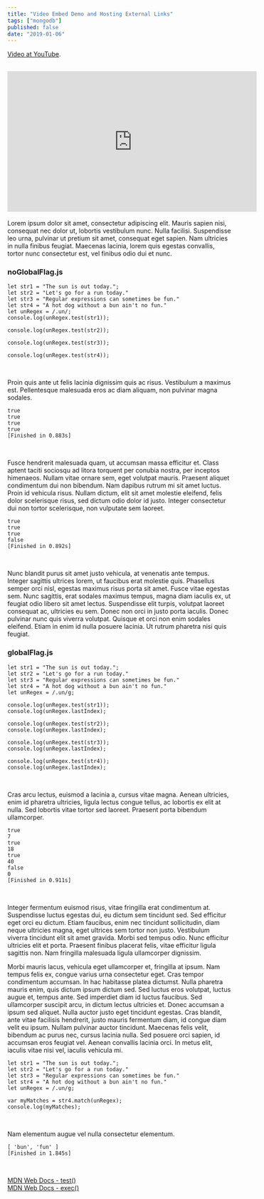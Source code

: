 ```yaml
---
title: "Video Embed Demo and Hosting External Links"
tags: ["mongodb"]
published: false
date: "2019-01-06"
---
```


[Video at YouTube](https://youtu.be/vAP8NLDzGwc). <br>

## <iframe width="560" height="315" src="https://www.youtube.com/embed/vAP8NLDzGwc" frameborder="0" allow="accelerometer; autoplay; encrypted-media; gyroscope; picture-in-picture" allowfullscreen></iframe>

Lorem ipsum dolor sit amet, consectetur adipiscing elit. Mauris sapien nisi, consequat nec dolor ut, lobortis vestibulum nunc. Nulla facilisi. Suspendisse leo urna, pulvinar ut pretium sit amet, consequat eget sapien. Nam ultricies in nulla finibus feugiat. Maecenas lacinia, lorem quis egestas convallis, tortor nunc consectetur est, vel finibus odio dui et nunc.

### noGlobalFlag.js

```
let str1 = "The sun is out today.";
let str2 = "Let's go for a run today."
let str3 = "Regular expressions can sometimes be fun."
let str4 = "A hot dog without a bun ain't no fun."
let unRegex = /.un/;
console.log(unRegex.test(str1));

console.log(unRegex.test(str2));

console.log(unRegex.test(str3));

console.log(unRegex.test(str4));
```

<br>

Proin quis ante ut felis lacinia dignissim quis ac risus. Vestibulum a maximus est. Pellentesque malesuada eros ac diam aliquam, non pulvinar magna sodales.

```
true
true
true
true
[Finished in 0.883s]
```

<br>

Fusce hendrerit malesuada quam, ut accumsan massa efficitur et. Class aptent taciti sociosqu ad litora torquent per conubia nostra, per inceptos himenaeos. Nullam vitae ornare sem, eget volutpat mauris. Praesent aliquet condimentum dui non bibendum. Nam dapibus rutrum mi sit amet luctus. Proin id vehicula risus. Nullam dictum, elit sit amet molestie eleifend, felis dolor scelerisque risus, sed dictum odio dolor id justo. Integer consectetur dui non tortor scelerisque, non vulputate sem laoreet.

```
true
true
true
false
[Finished in 0.892s]
```

<br>

Nunc blandit purus sit amet justo vehicula, at venenatis ante tempus. Integer sagittis ultrices lorem, ut faucibus erat molestie quis. Phasellus semper orci nisl, egestas maximus risus porta sit amet. Fusce vitae egestas sem. Nunc sagittis, erat sodales maximus tempus, magna diam iaculis ex, ut feugiat odio libero sit amet lectus. Suspendisse elit turpis, volutpat laoreet consequat ac, ultricies eu sem. Donec non orci in justo porta iaculis. Donec pulvinar nunc quis viverra volutpat. Quisque et orci non enim sodales eleifend. Etiam in enim id nulla posuere lacinia. Ut rutrum pharetra nisi quis feugiat.

### globalFlag.js

```
let str1 = "The sun is out today.";
let str2 = "Let's go for a run today."
let str3 = "Regular expressions can sometimes be fun."
let str4 = "A hot dog without a bun ain't no fun."
let unRegex = /.un/g;

console.log(unRegex.test(str1));
console.log(unRegex.lastIndex);

console.log(unRegex.test(str2));
console.log(unRegex.lastIndex);

console.log(unRegex.test(str3));
console.log(unRegex.lastIndex);

console.log(unRegex.test(str4));
console.log(unRegex.lastIndex);
```

<br>

Cras arcu lectus, euismod a lacinia a, cursus vitae magna. Aenean ultricies, enim id pharetra ultricies, ligula lectus congue tellus, ac lobortis ex elit at nulla. Sed lobortis vitae tortor sed laoreet. Praesent porta bibendum ullamcorper.

```
true
7
true
18
true
40
false
0
[Finished in 0.911s]
```

<br>

Integer fermentum euismod risus, vitae fringilla erat condimentum at. Suspendisse luctus egestas dui, eu dictum sem tincidunt sed. Sed efficitur eget orci eu dictum. Etiam faucibus, enim nec tincidunt sollicitudin, diam neque ultricies magna, eget ultrices sem tortor non justo. Vestibulum viverra tincidunt elit sit amet gravida. Morbi sed tempus odio. Nunc efficitur ultricies elit et porta. Praesent finibus placerat felis, vitae efficitur ligula sagittis non. Nam fringilla malesuada ligula ullamcorper dignissim.

Morbi mauris lacus, vehicula eget ullamcorper et, fringilla at ipsum. Nam tempus felis ex, congue varius urna consectetur eget. Cras tempor condimentum accumsan. In hac habitasse platea dictumst. Nulla pharetra mauris enim, quis dictum ipsum dictum sed. Sed luctus eros volutpat, luctus augue et, tempus ante. Sed imperdiet diam id luctus faucibus. Sed ullamcorper suscipit arcu, in dictum lectus ultricies et. Donec accumsan a ipsum sed aliquet. Nulla auctor justo eget tincidunt egestas. Cras blandit, ante vitae facilisis hendrerit, justo mauris fermentum diam, id congue diam velit eu ipsum. Nullam pulvinar auctor tincidunt. Maecenas felis velit, bibendum ac purus nec, cursus lacinia nulla. Sed posuere orci sapien, id accumsan eros feugiat vel. Aenean convallis lacinia orci. In metus elit, iaculis vitae nisi vel, iaculis vehicula mi.

```
let str1 = "The sun is out today.";
let str2 = "Let's go for a run today."
let str3 = "Regular expressions can sometimes be fun."
let str4 = "A hot dog without a bun ain't no fun."
let unRegex = /.un/g;

var myMatches = str4.match(unRegex);
console.log(myMatches);
```

<br>

Nam elementum augue vel nulla consectetur elementum.

```
[ 'bun', 'fun' ]
[Finished in 1.845s]
```

<br>

[MDN Web Docs - test()](https://developer.mozilla.org/en-US/docs/Web/JavaScript/Reference/Global_Objects/RegExp/test)<br>
[MDN Web Docs - exec()](https://developer.mozilla.org/en-US/docs/Web/JavaScript/Reference/Global_Objects/RegExp/exec)
